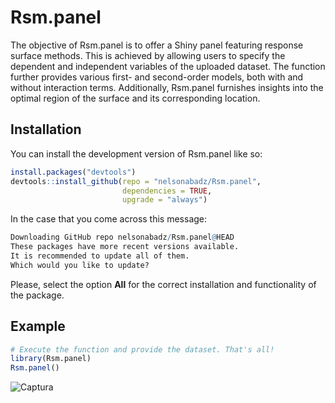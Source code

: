 
<!-- README.md is generated from README.Rmd. Please edit that file -->

# Rsm.panel

<!-- badges: start -->
<!-- badges: end -->

The objective of Rsm.panel is to offer a Shiny panel featuring response
surface methods. This is achieved by allowing users to specify the
dependent and independent variables of the uploaded dataset. The
function further provides various first- and second-order models, both
with and without interaction terms. Additionally, Rsm.panel furnishes
insights into the optimal region of the surface and its corresponding
location.

## Installation

You can install the development version of Rsm.panel like so:

``` r
install.packages("devtools")
devtools::install_github(repo = "nelsonabadz/Rsm.panel",
                         dependencies = TRUE, 
                         upgrade = "always")
```

In the case that you come across this message:

``` r
Downloading GitHub repo nelsonabadz/Rsm.panel@HEAD
These packages have more recent versions available.
It is recommended to update all of them.
Which would you like to update?
```

Please, select the option **All** for the correct installation and functionality of the package.

## Example

``` r
# Execute the function and provide the dataset. That's all!
library(Rsm.panel)
Rsm.panel()
```

![Captura](https://github.com/nelsonabadz/Rsm.panel/assets/44551729/56a2b81b-ad89-44e2-8837-5108a56236e9)
